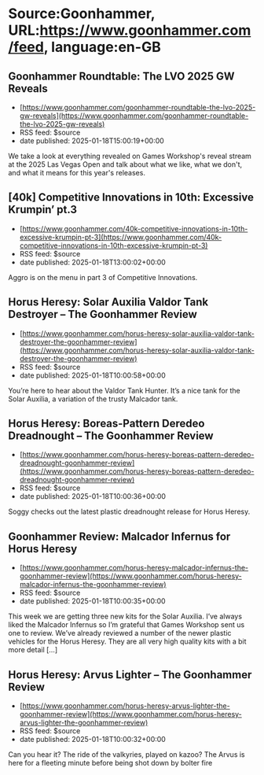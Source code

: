# Source:Goonhammer, URL:https://www.goonhammer.com/feed, language:en-GB

## Goonhammer Roundtable: The LVO 2025 GW Reveals
 - [https://www.goonhammer.com/goonhammer-roundtable-the-lvo-2025-gw-reveals](https://www.goonhammer.com/goonhammer-roundtable-the-lvo-2025-gw-reveals)
 - RSS feed: $source
 - date published: 2025-01-18T15:00:19+00:00

We take a look at everything revealed on Games Workshop's reveal stream at the 2025 Las Vegas Open and talk about what we like, what we don't, and what it means for this year's releases.

## [40k] Competitive Innovations in 10th: Excessive Krumpin’ pt.3
 - [https://www.goonhammer.com/40k-competitive-innovations-in-10th-excessive-krumpin-pt-3](https://www.goonhammer.com/40k-competitive-innovations-in-10th-excessive-krumpin-pt-3)
 - RSS feed: $source
 - date published: 2025-01-18T13:00:02+00:00

Aggro is on the menu in part 3 of Competitive Innovations.

## Horus Heresy: Solar Auxilia Valdor Tank Destroyer – The Goonhammer Review
 - [https://www.goonhammer.com/horus-heresy-solar-auxilia-valdor-tank-destroyer-the-goonhammer-review](https://www.goonhammer.com/horus-heresy-solar-auxilia-valdor-tank-destroyer-the-goonhammer-review)
 - RSS feed: $source
 - date published: 2025-01-18T10:00:58+00:00

You’re here to hear about the Valdor Tank Hunter. It’s a nice tank for the Solar Auxilia, a variation of the trusty Malcador tank.

## Horus Heresy: Boreas-Pattern Deredeo Dreadnought – The Goonhammer Review
 - [https://www.goonhammer.com/horus-heresy-boreas-pattern-deredeo-dreadnought-goonhammer-review](https://www.goonhammer.com/horus-heresy-boreas-pattern-deredeo-dreadnought-goonhammer-review)
 - RSS feed: $source
 - date published: 2025-01-18T10:00:36+00:00

Soggy checks out the latest plastic dreadnought release for Horus Heresy.

## Goonhammer Review: Malcador Infernus for Horus Heresy
 - [https://www.goonhammer.com/horus-heresy-malcador-infernus-the-goonhammer-review](https://www.goonhammer.com/horus-heresy-malcador-infernus-the-goonhammer-review)
 - RSS feed: $source
 - date published: 2025-01-18T10:00:35+00:00

This week we are getting three new kits for the Solar Auxilia. I&#8217;ve always liked the Malcador Infernus so I&#8217;m grateful that Games Workshop sent us one to review. We&#8217;ve already reviewed a number of the newer plastic vehicles for the Horus Heresy. They are all very high quality kits with a bit more detail [&#8230;]

## Horus Heresy: Arvus Lighter – The Goonhammer Review
 - [https://www.goonhammer.com/horus-heresy-arvus-lighter-the-goonhammer-review](https://www.goonhammer.com/horus-heresy-arvus-lighter-the-goonhammer-review)
 - RSS feed: $source
 - date published: 2025-01-18T10:00:32+00:00

Can you hear it? The ride of the valkyries, played on kazoo? The Arvus is here for a fleeting minute before being shot down by bolter fire

